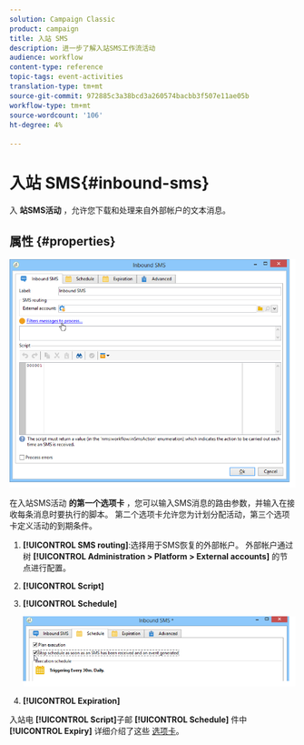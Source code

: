 ```yaml
---
solution: Campaign Classic
product: campaign
title: 入站 SMS
description: 进一步了解入站SMS工作流活动
audience: workflow
content-type: reference
topic-tags: event-activities
translation-type: tm+mt
source-git-commit: 972885c3a38bcd3a260574bacbb3f507e11ae05b
workflow-type: tm+mt
source-wordcount: '106'
ht-degree: 4%

---
```



# 入站 SMS{#inbound-sms}

入 **站SMS活动** ，允许您下载和处理来自外部帐户的文本消息。

## 属性 {#properties}

![](assets/sms_rec_edit.png)

在入站SMS活动 **的第一个选项卡** ，您可以输入SMS消息的路由参数，并输入在接收每条消息时要执行的脚本。 第二个选项卡允许您为计划分配活动，第三个选项卡定义活动的到期条件。

1. **[!UICONTROL SMS routing]**:选择用于SMS恢复的外部帐户。 外部帐户通过树 **[!UICONTROL Administration > Platform > External accounts]** 的节点进行配置。
1. **[!UICONTROL Script]**
1. **[!UICONTROL Schedule]**

   ![](assets/sms_rec_edit_2.png)

1. **[!UICONTROL Expiration]**

入站电 **[!UICONTROL Script]**&#x200B;子邮 **[!UICONTROL Schedule]** 件中 **[!UICONTROL Expiry]** 详细介绍了这些 [选项卡](../../workflow/using/inbound-emails.md)。
